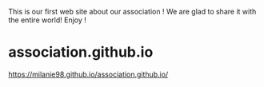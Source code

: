 This is our first web site about our association ! We are glad to share it with the entire world! Enjoy ! 
# association.github.io
https://milanie98.github.io/association.github.io/

